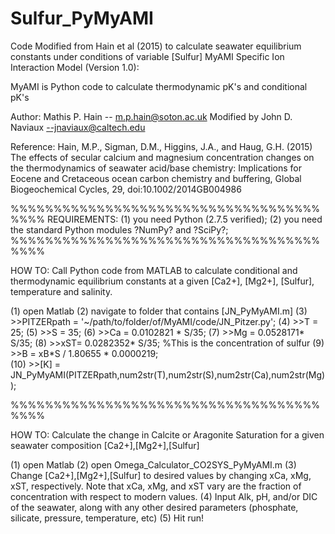 # Sulfur_PyMyAMI
Code Modified from Hain et al (2015) to calculate seawater equilibrium constants under conditions of variable [Sulfur]
MyAMI Specific Ion Interaction Model (Version 1.0):

MyAMI is Python code to calculate thermodynamic pK's and conditional pK's

Author: Mathis P. Hain -- m.p.hain@soton.ac.uk
Modified by John D. Naviaux --jnaviaux@caltech.edu

Reference:
Hain, M.P., Sigman, D.M., Higgins, J.A., and Haug, G.H. (2015) The effects of secular calcium and magnesium concentration changes on the thermodynamics of seawater acid/base chemistry: Implications for Eocene and Cretaceous ocean carbon chemistry and buffering, Global Biogeochemical Cycles, 29, doi:10.1002/2014GB004986

%%%%%%%%%%%%%%%%%%%%%%%%%%%%%%%%%%%%%%%%
REQUIREMENTS: (1) you need Python (2.7.5 verified); (2) you need the standard Python modules ?NumPy? and ?SciPy?;
%%%%%%%%%%%%%%%%%%%%%%%%%%%%%%%%%%%%%%%%

HOW TO:
Call Python code from MATLAB to calculate conditional and thermodynamic equilibrium constants at a given [Ca2+], [Mg2+], [Sulfur], temperature and salinity.

(1) open Matlab
(2) navigate to folder that contains [JN_PyMyAMI.m]
(3) >>PITZERpath = '~/path/to/folder/of/MyAMI/code/JN_Pitzer.py';
(4) >>T = 25;
(5) >>S = 35;
(6) >>Ca = 0.0102821 * S/35;
(7) >>Mg = 0.0528171* S/35;
(8) >>xST= 0.0282352* S/35; %This is the concentration of sulfur
(9) >>B = xB*S / 1.80655 * 0.0000219;   
(10) >>[K] = JN_PyMyAMI(PITZERpath,num2str(T),num2str(S),num2str(Ca),num2str(Mg));

%%%%%%%%%%%%%%%%%%%%%%%%%%%%%%%%%%%%%%%%

HOW TO: Calculate the change in Calcite or Aragonite Saturation for a given seawater composition [Ca2+],[Mg2+],[Sulfur]

(1) open Matlab
(2) open Omega_Calculator_CO2SYS_PyMyAMI.m
(3) Change [Ca2+],[Mg2+],[Sulfur] to desired values by changing xCa, xMg, xST, respectively. Note that xCa, xMg, and xST vary are the fraction of concentration with respect to modern values.
(4) Input Alk, pH, and/or DIC of the seawater, along with any other desired parameters (phosphate, silicate, pressure, temperature, etc)
(5) Hit run!
